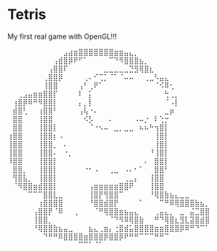 # Tetris
My first real game with OpenGL!!!





⠀⠀⠀⠀⠀⠀⠀⠀⠀⠀⠀⣠⣴⣶⣿⣿⣿⣿⣿⣿⣿⣶⣶⣤⣄⡀⠀⠀⠀⠀⠀⠀⠀⠀⠀⠀⠀⠀⠀⠀
⠀⠀⠀⠀⠀⠀⠀⠀⠀⢠⣾⣿⡿⠟⠋⠁⠀⠀⠀⠀⠉⠙⠻⣿⣿⣿⣦⡀⠀⠀⠀⠀⠀⠀⠀⠀⠀⠀⠀⠀
⠀⠀⠀⠀⠀⠀⠀⠀⢠⣿⣿⠏⠀⠀⠀⠀⠀⠀⠀⣀⣀⣀⣀⣀⣙⣻⢿⣿⣆⠀⠀⠀⠀⠀⠀⠀⠀⠀⠀⠀
⠀⠀⠀⠀⠀⠀⠀⢀⣿⣿⡿⠀⠀⠀⠀⢀⠄⠊⢉⡁⠈⠁⠈⠤⠤⠀⠀⢀⣀⠣⣤⣄⠀⠀⠀⠀⠀⠀⠀⠀
⠀⠀⠀⠀⠀⠀⠀⢸⣿⣿⠀⠀⠀⠀⢠⠃⢀⠟⠁⠀⠀⠀⠀⠀⠀⠀⠀⠀⠀⠈⠪⠿⢂⠀⠀⠀⠀⠀⠀⠀
⠀⠀⢀⣠⣤⣶⣶⣿⣿⡏⠀⠀⠀⠀⠇⠀⡅⠀⠀⠀⠀⠀⠀⠀⠀⠀⠀⠀⠀⠀⠀⢓⢀⡀⠀⠀⠀⠀⠀⠀
⠀⢰⣿⡿⠿⠛⠻⣿⣿⡇⠀⠀⠀⠀⡄⡀⡇⠀⠀⠀⠀⠀⠀⠀⠀⠀⠀⠀⠀⠀⠀⠈⠠⡇⠀⠀⠀⠀⠀⠀
⠀⣾⣿⢃⠀⠀⢰⣿⣿⠃⠀⠀⠀⠀⢠⢧⠐⠄⠀⠀⠀⠀⠀⠀⠀⠀⠀⠀⠀⠀⠀⣀⡶⠀⠀⠀⠀⠀⠀⠀
⠀⣿⣿⠀⠀⠀⢸⣿⣿⠀⠀⠀⠀⠀⠀⠪⡣⠀⠀⠀⠄⠀⠀⠀⠀⠠⠤⡐⠀⠇⢑⡒⠀⠀⠀⠀⠀⠀⠀⠀
⠀⣿⣿⠀⠀⠀⢸⣿⣿⡇⠀⠀⠀⠀⠀⠀⠈⠐⠢⠤⠀⣀⡀⣀⣀⠀⠦⠦⠓⢲⣿⡇⠀⠀⠀⠀⠀⠀⠀⠀
⢰⣿⣿⠀⠀⠀⢸⣿⣿⡆⠠⠀⠀⠀⠀⠀⠀⠀⠀⠀⠀⠀⠀⠀⠀⠀⠀⠀⠀⢸⣿⡇⠀⠀⠀⠀⠀⠀⠀⠀
⢸⣿⣿⠀⠀⠀⢸⣿⣿⡀⠀⠄⠀⠀⠀⠀⠀⠀⠀⠀⠀⠀⠀⠀⠀⠀⠀⠀⠀⢸⣿⡇⠀⠀⠀⠀⠀⠀⠀⠀
⢸⣿⣿⠀⠀⠀⢸⣿⣿⠄⠀⠐⡀⠀⠀⠀⠀⠀⠀⠀⠀⠀⠀⠀⠀⠀⠀⠀⠘⢸⣿⡇⠀⠀⠀⠀⠀⠀⠀⠀
⠸⣿⣿⠀⠀⠀⢸⣿⣿⡇⠀⠀⠀⠀⠀⠀⠀⠀⠀⠀⠀⠀⠀⠀⠀⠀⠀⠄⠀⣿⣿⡇⠀⠀⠀⠀⠀⠀⠀⠀
⠀⣿⣿⡀⠀⠀⢸⣿⣿⡇⠀⠀⠀⠀⠀⠐⠂⠠⠀⠀⢀⣀⠀⠠⠄⠂⠁⠀⠀⣿⣿⠃⠀⠀⠀⠀⠀⠀⠀⠀
⠀⢻⣿⣧⡀⠀⢸⣿⣿⡇⠀⠀⠀⠀⠀⠀⠀⠀⠀⠀⠀⠀⠀⢀⣀⡄⠀⠀⢸⣿⣿⠀⠀⠀⠀⠀⠀⠀⠀⠀
⠀⠈⠻⣿⣿⣶⣾⣿⣿⡇⠀⠀⠀⠀⠀⠀⢠⣶⣶⣶⣶⣶⣿⣿⠟⠀⠀⠀⢸⣿⣿⠀⠀⠀⠀⠀⠀⠀⠀⠀
⠀⠀⠀⠀⠉⠉⠉⣿⣿⣇⣀⠀⠀⠀⠀⠀⢸⣿⡟⢻⣿⣿⠉⠀⠀⠀⠀⠀⠘⢿⣿⣷⣦⣄⣀⣀⠀⠀⠀⠀
⠀⠀⠀⠀⠀⠀⢰⣿⣿⣿⣿⠀⠀⠀⠀⠀⠘⣿⣿⣾⣿⡟⠀⠀⠀⠀⠁⠀⠀⠀⠉⠛⠿⢿⣿⣿⣿⣷⣦⡀
⠀⠀⠀⠀⠀⢠⣿⣿⡟⠈⠿⠀⠀⢀⠀⠀⠀⠈⠛⢿⣿⣿⣶⣦⣤⣄⠀⠀⠀⢀⣤⣄⡀⠀⣀⠀⣬⣉⣿⣿
⠀⠀⠀⠀⠀⢸⣿⣿⡀⠀⠀⠀⠀⠀⠀⠀⠀⠀⠀⠀⠈⠙⠻⠿⢿⣿⣷⠀⠀⠛⠙⢿⣿⣆⣻⣇⣽⣿⣾⣿
⠀⠀⠀⠀⠀⠘⢿⣿⣿⣷⣦⣤⣀⠀⠀⠀⣦⣄⢀⣶⡄⢐⣿⣾⣥⣿⣿⣿⣿⣶⣶⣿⣿⣿⡿⠿⠛⠙⠉⠁
⠀⠀⠀⠀⠀⠀⠀⠙⠛⠛⠿⣿⣿⣿⣿⣶⣿⣿⣿⡿⣿⣿⡿⠟⠛⠛⠉⠉⠉⠛⠛⠉⠀⠀⠀⠀⠀⠀⠀⠀
⠀⠀⠀⠀⠀⠀⠀⠀⠀⠀⠀⠀⠀⠀⠉⠉⠁⠈⠁⠀⠀⠀⠀⠀⠀⠀⠀⠀⠀⠀⠀⠀⠀⠀⠀⠀⠀⠀⠀⠀
